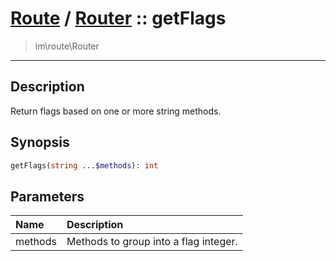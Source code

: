 # [Route](route.md) / [Router](route-Router.md) :: getFlags
 > im\route\Router
____

## Description
Return flags based on one or more string methods.

## Synopsis
```php
getFlags(string ...$methods): int
```

## Parameters
| Name | Description |
| :--- | :---------- |
| methods | Methods to group into a flag integer. |

